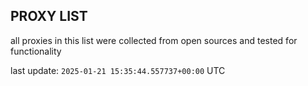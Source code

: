 ## PROXY LIST

all proxies in this list were collected from open sources and tested for functionality

last update: `2025-01-21 15:35:44.557737+00:00` UTC